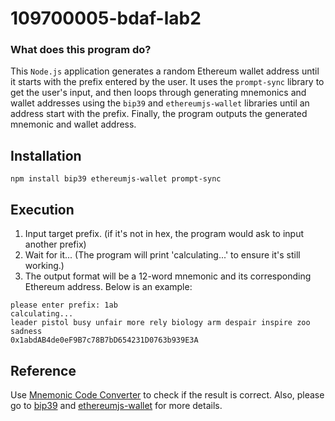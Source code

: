 # 109700005-bdaf-lab2
### What does this program do?
This `Node.js` application  generates a random Ethereum wallet address until it starts with the prefix entered by the user. It uses the `prompt-sync` library to get the user's input, and then loops through generating mnemonics and wallet addresses using the `bip39` and `ethereumjs-wallet` libraries until an address start with the prefix. Finally, the program outputs the generated mnemonic and wallet address.
## Installation
```
npm install bip39 ethereumjs-wallet prompt-sync
```
## Execution
1. Input target prefix. (if it's not in hex, the program would ask to input another prefix)
2. Wait for it... (The program will print 'calculating...' to ensure it's still working.)
3. The output format will be a 12-word mnemonic and its corresponding Ethereum address. Below is an example:
```
please enter prefix: 1ab
calculating...
leader pistol busy unfair more rely biology arm despair inspire zoo sadness
0x1abdAB4de0eF9B7c78B7bD654231D0763b939E3A
```
## Reference
Use [Mnemonic Code Converter](https://iancoleman.io/bip39/) to check if the result is correct. Also, please go to [bip39](https://github.com/bitcoinjs/bip39) and [ethereumjs-wallet](https://github.com/ethereumjs/ethereumjs-wallet) for more details.
